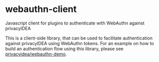 # webauthn-client

Javascript client for plugins to authenticate with WebAuthn against privacyIDEA

This is a client-side library, that can be used to facilitate authentication
against privacyIDEA using WebAuthn tokens. For an example on how to build an
authentication flow using this library, please see
[privacyidea/webauthn-demo](https://github.com/privacyidea/webauthn-demo).